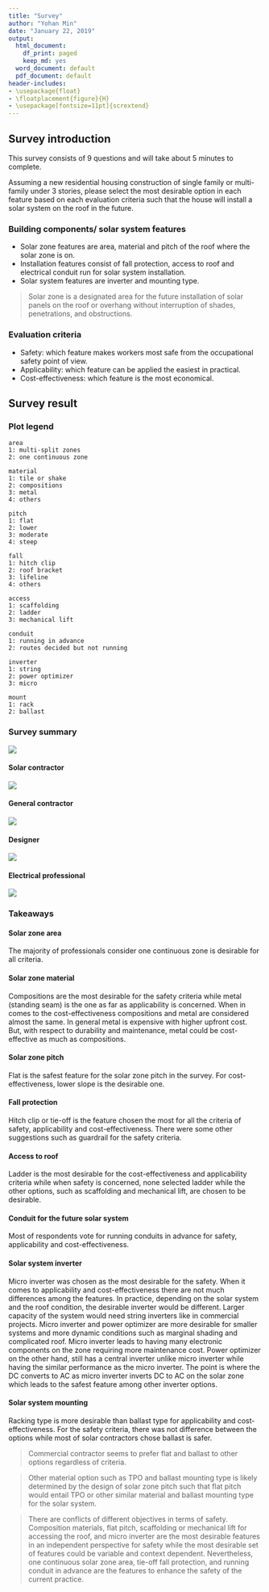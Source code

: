 ```yaml
---
title: "Survey"
author: "Yohan Min"
date: "January 22, 2019"
output:
  html_document:
    df_print: paged
    keep_md: yes
  word_document: default
  pdf_document: default
header-includes:
- \usepackage{float}
- \floatplacement{figure}{H}
- \usepackage[fontsize=11pt]{scrextend}
---
```




## Survey introduction

This survey consists of 9 questions and will take about 5 minutes to complete.

Assuming a new residential housing construction of single family or multi-family under 3 stories, please select the most desirable option in each feature based on each evaluation criteria such that the house will install a solar system on the roof in the future.

### Building components/ solar system features
* Solar zone features are area, material and pitch of the roof where the solar zone is on.
* Installation features consist of fall protection, access to roof and electrical conduit run for solar system installation.
* Solar system features are inverter and mounting type.

> Solar zone is a designated area for the future installation of solar panels on the roof or overhang without interruption of shades, penetrations, and obstructions.

### Evaluation criteria
* Safety: which feature makes workers most safe from the occupational safety point of view.
* Applicability: which feature can be applied the easiest in practical.
* Cost-effectiveness: which feature is the most economical.

## Survey result

### Plot legend

```
area
1: multi-split zones
2: one continuous zone

material
1: tile or shake
2: compositions
3: metal
4: others

pitch
1: flat
2: lower
3: moderate
4: steep

fall
1: hitch clip
2: roof bracket
3: lifeline
4: others

access
1: scaffolding
2: ladder
3: mechanical lift

conduit
1: running in advance
2: routes decided but not running

inverter
1: string
2: power optimizer
3: micro

mount
1: rack
2: ballast
```

### Survey summary

![](survey_files/figure-html/unnamed-chunk-1-1.png)<!-- -->


#### Solar contractor

![](survey_files/figure-html/unnamed-chunk-2-1.png)<!-- -->


#### General contractor

![](survey_files/figure-html/unnamed-chunk-3-1.png)<!-- -->


#### Designer

![](survey_files/figure-html/unnamed-chunk-4-1.png)<!-- -->


#### Electrical professional
![](survey_files/figure-html/unnamed-chunk-5-1.png)<!-- -->


### Takeaways

#### Solar zone area

The majority of professionals consider one continuous zone is desirable for all criteria.

#### Solar zone material

Compositions are the most desirable for the safety criteria while metal (standing seam) is the one as far as applicability is concerned. When in comes to the cost-effectiveness compositions and metal are considered almost the same. In general metal is expensive with higher upfront cost. But, with respect to durability and maintenance, metal could be cost-effective as much as compositions.

#### Solar zone pitch

Flat is the safest feature for the solar zone pitch in the survey. For cost-effectiveness, lower slope is the desirable one.

#### Fall protection

Hitch clip or tie-off is the feature chosen the most for all the criteria of safety, applicability and cost-effectiveness. There were some other suggestions such as guardrail for the safety criteria.

#### Access to roof

Ladder is the most desirable for the cost-effectiveness and applicability criteria while when safety is concerned, none selected ladder while the other options, such as scaffolding and mechanical lift, are chosen to be desirable.

#### Conduit for the future solar system

Most of respondents vote for running conduits in advance for safety, applicability and cost-effectiveness.

#### Solar system inverter

Micro inverter was chosen as the most desirable for the safety. When it comes to applicability and cost-effectiveness there are not much differences among the features. In practice, depending on the solar system and the roof condition, the desirable inverter would be different. Larger capacity of the system would need string inverters like in commercial projects. Micro inverter and power optimizer are more desirable for smaller systems and more dynamic conditions such as marginal shading and complicated roof. Micro inverter leads to having many electronic components on the zone requiring more maintenance cost. Power optimizer on the other hand, still has a central inverter unlike micro inverter while having the similar performance as the micro inverter. The point is where the DC converts to AC as micro inverter inverts DC to AC on the solar zone which leads to the safest feature among other inverter options.

#### Solar system mounting

Racking type is more desirable than ballast type for applicability and cost-effectiveness. For the safety criteria, there was not difference between the options while most of solar contractors chose ballast is safer.

> Commercial contractor seems to prefer flat and ballast to other options regardless of criteria.

> Other material option such as TPO and ballast mounting type is likely determined by the design of solar zone pitch such that flat pitch would entail TPO or other similar material and ballast mounting type for the solar system.

> There are conflicts of different objectives in terms of safety. Composition materials, flat pitch, scaffolding or mechanical lift for accessing the roof, and micro inverter are the most desirable features in an independent perspective for safety while the most desirable set of features could be variable and context dependent. Nevertheless, one continuous solar zone area, tie-off fall protection, and running conduit in advance are the features to enhance the safety of the current practice.
